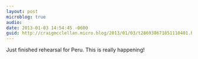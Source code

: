 ```yaml
---
layout: post
microblog: true
audio: 
date: 2013-01-03 14:54:45 -0600
guid: http://craigmcclellan.micro.blog/2013/01/03/t286938671851110401.html
---
```

Just finished rehearsal for Peru. This is really happening!
